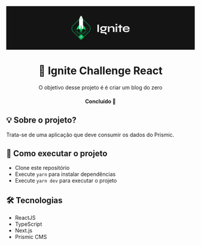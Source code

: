 <img src="./.github/ignite.png" align="center" />

</br>

<h1 align="center">🚀 Ignite Challenge React</h1>
<p align="center">O objetivo desse projeto é é criar um blog do zero</p>

<h4 align="center">
	Concluído 🚀
</h4>

## 💡 Sobre o projeto?

Trata-se de uma aplicação que deve consumir os dados do Prismic.

## 🚀 Como executar o projeto

- Clone este repositório
- Execute `yarn` para instalar dependências
- Execute `yarn dev` para executar o projeto

## 🛠 Tecnologias

- ReactJS
- TypeScript
- Next.js
- Prismic CMS